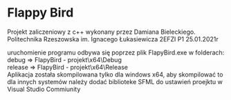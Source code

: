 # Flappy Bird

Projekt zaliczeniowy z c++ wykonany przez Damiana Bieleckiego.
Politechnika Rzeszowska im. Ignacego Łukasiewicza 2EFZI P1 25.01.2021r

uruchomienie programu odbywa się poprzez plik FlapyBird.exe w folderach:
	debug => FlapyBird - projekt\x64\Debug\
	release => FlapyBird - projekt\x64\Release\
Aplikacja została skompilowana tylko dla windows x64, aby skompilować to dla innych systemów należy 
dodać biblioteke SFML do ustawień proejktu w Visual Studio Commiunity
